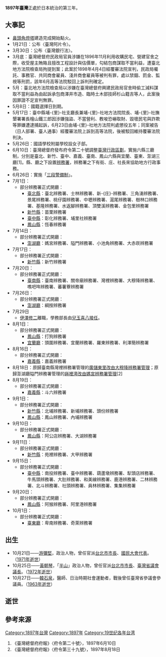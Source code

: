 **1897年臺灣**正處於日本統治的第三年。

## 大事記

  - [鼻頭角燈塔](../Page/鼻頭角燈塔.md "wikilink")建造完成開始點火。
  - 1月21日：公布〈臺灣阿片令〉。
  - 3月30日：公布〈臺灣銀行法〉。
  - 3月底：臺灣總督府民政局官員涉嫌在1896年11月利用收購民宅、營建官舍之際，收受屋主賄賂且擅改工程設計與估價單，勾結包商謀取不當利益，遭臺北地方法院檢查局拘提到案；此案於1898年4月4日經覆審法院宣判，民政局囑託、事務官、共同商會雇員、淺井商會雇員等被判有罪，處以禁錮、罰金、監視等刑罰，該年6月高等法院駁回上訴判刑確定。
  - 5月：臺北地方法院檢查局以涉嫌在臺灣總督府興建民政局官舍時偷工減料謀取不當利益為由起訴承包商澤井市造、臨時土木部技師杉山籍吉等人，此案後因罪證不足宣判無罪。
  - 5月8日：國籍選擇日到期。
  - 5月17日：臺中縣埔-{里}-社支廳長兼埔-{里}-社地方法院院長、埔-{里}-社撫墾署署長檜山鐵三郎因涉嫌強盜、不當營利、教唆恐嚇取財、毀壞民宅與詐欺等罪嫌遭逮捕起訴，6月23日由埔-{里}-社地方法院判處懲役五年；同案被告（日人部署、臺人通事）經覆審法院上訴到高等法院，後被駁回維持覆審法院判決。
  - 5月26日：國語學校附屬學校設女子部。
  - 6月10日：臺灣總督府發布府令第二十號調整[臺灣行政區劃](../Page/臺灣日治時期行政區劃.md "wikilink")，實施六縣三廳制，分別是臺北、新竹、臺中、嘉義、臺南、鳳山六縣與宜蘭、臺東、澎湖三廳\[1\]。縣、廳之下設置[辨務署](../Page/辨務署.md "wikilink")，辨務署之下有街、庄、社長來協助地方行政事務。
  - 6月26日：實施「[三段警備制](https://zh.wikipedia.org/wiki/三段警備制 "wikilink")」。
  - 7月1日：
      - 部分辨務署正式開廳：
          - [臺北縣](../Page/臺北縣_\(日治時期\).md "wikilink")：臺北辨務署、士林辨務署、新-{庄}-辨務署、三角湧辨務署、景尾辨務署、桃仔園辨務署、中壢辨務署、滬尾辨務署、樹林口辨務署、基隆辨務署、水返腳辨務署、頂雙溪辨務署、金包里辨務署
          - [新竹縣](https://zh.wikipedia.org/wiki/新竹縣_\(日治時期\) "wikilink")：苗栗辨務署
          - [臺中縣](../Page/臺中縣_\(日治時期\).md "wikilink")：彰化辨務署、埔里社辨務署
          - [鳳山縣](https://zh.wikipedia.org/wiki/鳳山縣_\(日治時期\) "wikilink")：恆春辨務署
  - 7月14日：
      - 部分辨務署正式開廳：
          - [澎湖廳](../Page/澎湖廳.md "wikilink")：媽宮辨務署、隘門辨務署、小池角辨務署、大赤崁辨務署
  - 7月17日：
      - 部分辨務署正式開廳：
          - [新竹縣](https://zh.wikipedia.org/wiki/新竹縣_\(日治時期\) "wikilink")：新竹辨務署
  - 7月20日：
      - 部分辨務署正式開廳：
          - [臺南縣](../Page/臺南縣_\(日治時期\).md "wikilink")：臺南辨務署、關帝廟辨務署、灣裡辨務署、大穆降辨務署、噍吧哖辨務署、蕃薯藔辨務署
  - 7月26日：
      - 部分辨務署正式開廳：
          - [澎湖廳](../Page/澎湖廳.md "wikilink")：綱按辨務署
  - 7月29日
      - [伊澤修二](../Page/伊澤修二.md "wikilink")離職，學務部長由[兒玉喜八接任](https://zh.wikipedia.org/wiki/兒玉喜八 "wikilink")。
  - 8月1日：
      - 部分辨務署正式開廳：
          - [鳳山縣](https://zh.wikipedia.org/wiki/鳳山縣_\(日治時期\) "wikilink")：打狗辨務署
          - [宜蘭廳](../Page/宜蘭廳.md "wikilink")：頭圍辨務署、宜蘭辨務署、羅東辨務署、利澤簡辨務署
  - 8月16日：
      - 部分辨務署正式開廳：
          - [嘉義縣](../Page/嘉義縣_\(日治時期\).md "wikilink")：嘉義辨務署
  - 8月18日：原歸臺南縣灣裡辨務署管理的[廣儲東里改由大穆降辨務署管理](https://zh.wikipedia.org/wiki/廣儲東里 "wikilink")；原歸澎湖廳隘門辨務署管理的[嵵裡澚改由媽宮辨務署管理](https://zh.wikipedia.org/wiki/嵵裡澚 "wikilink")\[2\]
  - 8月19日：
      - 部分辨務署正式開廳：
          - [嘉義縣](../Page/嘉義縣_\(日治時期\).md "wikilink")：斗六辨務署
  - 9月1日：
      - 部分辨務署正式開廳：
          - [新竹縣](https://zh.wikipedia.org/wiki/新竹縣_\(日治時期\) "wikilink")：北埔辨務署、新埔辨務署、頭份辨務署
          - [鳳山縣](https://zh.wikipedia.org/wiki/鳳山縣_\(日治時期\) "wikilink")：鳳山辨務署、內埔辨務署
  - 9月10日：
      - 部分辨務署正式開廳：
          - [鳳山縣](https://zh.wikipedia.org/wiki/鳳山縣_\(日治時期\) "wikilink")：阿公店辨務署、大湖辨務署
  - 9月11日：
      - 部分辨務署正式開廳：
          - [新竹縣](https://zh.wikipedia.org/wiki/新竹縣_\(日治時期\) "wikilink")：苑裡辨務署、大甲辨務署
  - 9月15日：
      - 部分辨務署正式開廳：
          - [臺中縣](../Page/臺中縣_\(日治時期\).md "wikilink")：南投辨務署、臺中辨務署、葫蘆墩辨務署、犁頭店辨務署、牛馬頭辨務署、大肚辨務署、和美線辨務署、鹿港辨務署、二林辨務署、北斗辨務署、社頭辨務署、員林辨務署、集集辨務署
  - 9月20日：
      - 部分辨務署正式開廳：
          - [鳳山縣](https://zh.wikipedia.org/wiki/鳳山縣_\(日治時期\) "wikilink")：阿猴辨務署、阿里港辨務署
  - 10月1日：
      - 部分辨務署正式開廳：
          - [臺東廳](https://zh.wikipedia.org/wiki/臺東廳 "wikilink")：卑南辨務署、奇萊辨務署

## 出生

  - 10月21日——[游彌堅](../Page/游彌堅.md "wikilink")，政治人物，曾任官派[台北市市長](https://zh.wikipedia.org/wiki/台北市 "wikilink")、[國民大會代表](https://zh.wikipedia.org/wiki/國民大會 "wikilink")。（[1971年逝世](https://zh.wikipedia.org/wiki/1971年臺灣 "wikilink")）
  - 10月25日——[黃朝琴](../Page/黃朝琴.md "wikilink")，「[半山](https://zh.wikipedia.org/wiki/半山 "wikilink")」政治人物，曾任官派[台北市市長](https://zh.wikipedia.org/wiki/台北市 "wikilink")、[臺灣省議會議長](https://zh.wikipedia.org/wiki/臺灣省議會 "wikilink")。（[1972年逝世](../Page/1972年臺灣.md "wikilink")）
  - 10月27日——[韓石泉](../Page/韓石泉.md "wikilink")，醫師、日治時期社會運動者，戰後曾任臺灣省參議會參議員。（[1963年逝世](../Page/1963年臺灣.md "wikilink")）

## 逝世

## 參考來源

[Category:1897年台灣](https://zh.wikipedia.org/wiki/Category:1897年台灣 "wikilink") [Category:1897年](https://zh.wikipedia.org/wiki/Category:1897年 "wikilink") [Category:19世纪各年台湾](https://zh.wikipedia.org/wiki/Category:19世纪各年台湾 "wikilink")

1.  《臺灣總督府府報》〈府令第二十號〉，1897年6月10日
2.  《臺灣總督府府報》〈府令第三十九號〉，1897年8月18日